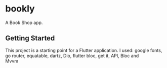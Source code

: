 # bookly

A Book Shop app.

## Getting Started

This project is a starting point for a Flutter application.
I used:
google fonts,
go router,
equatable,
dartz,
Dio,
flutter bloc,
get it,
API,
Bloc and  
Mvvm
